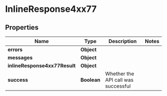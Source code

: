 # InlineResponse4xx77

## Properties
Name | Type | Description | Notes
------------ | ------------- | ------------- | -------------
**errors** | **Object** |  | 
**messages** | **Object** |  | 
**inlineResponse4xx77Result** | **Object** |  | 
**success** | **Boolean** | Whether the API call was successful | 
